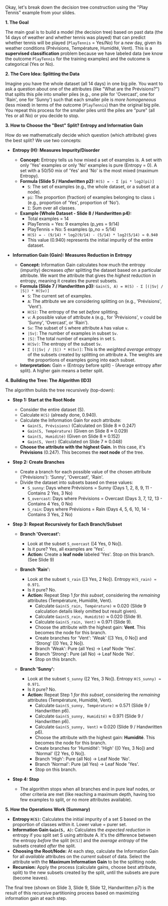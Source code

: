 Okay, let's break down the decision tree construction using the "Play Tennis" example from your slides.

**1. The Goal**

The main goal is to build a model (the decision tree) based on past data (the 14 days of weather and whether tennis was played) that can predict whether tennis will be played (`PlayTennis` = Yes/No) for a *new* day, given its weather conditions (Prévisions, Température, Humidité, Vent). This is a **supervised classification** problem because we have labeled data (we know the outcome `PlayTennis` for the training examples) and the outcome is categorical (Yes or No).

**2. The Core Idea: Splitting the Data**

Imagine you have the whole dataset (all 14 days) in one big pile. You want to ask a question about one of the attributes (like "What are the Prévisions?") that splits this pile into smaller piles (e.g., one pile for 'Overcast', one for 'Rain', one for 'Sunny') such that each smaller pile is *more homogeneous* (less mixed) in terms of the outcome (`PlayTennis`) than the original big pile. You repeat this process for the smaller piles until the piles are "pure" (all Yes or all No) or you decide to stop.

**3. How to Choose the "Best" Split? Entropy and Information Gain**

How do we mathematically decide which question (which attribute) gives the best split? We use two concepts:

*   **Entropy (H): Measures Impurity/Disorder**
    *   **Concept:** Entropy tells us how mixed a set of examples is. A set with only 'Yes' examples or only 'No' examples is pure (Entropy = 0). A set with a 50/50 mix of 'Yes' and 'No' is the most mixed (maximum Entropy).
    *   **Formula (Slide 5 / Handwritten p2):** `H(S) = - Σ [pi * log2(pi)]`
        *   `S`: The set of examples (e.g., the whole dataset, or a subset at a node).
        *   `pi`: The proportion (fraction) of examples belonging to class `i` (e.g., proportion of 'Yes', proportion of 'No').
        *   `Σ`: Sum over all classes.
    *   **Example (Whole Dataset - Slide 8 / Handwritten p4):**
        *   Total examples = 14
        *   PlayTennis = Yes: 9 examples (p_yes = 9/14)
        *   PlayTennis = No: 5 examples (p_no = 5/14)
        *   `H(S) = - (9/14) * log2(9/14) - (5/14) * log2(5/14) ≈ 0.940`
        *   This value (0.940) represents the initial impurity of the entire dataset.

*   **Information Gain (Gain): Measures Reduction in Entropy**
    *   **Concept:** Information Gain calculates how much the entropy (impurity) decreases *after* splitting the dataset based on a particular attribute. We want the attribute that gives the *highest* reduction in entropy, meaning it creates the purest subsets.
    *   **Formula (Slide 7 / Handwritten p3):** `Gain(S, A) = H(S) - Σ [(|Sv| / |S|) * H(Sv)]`
        *   `S`: The current set of examples.
        *   `A`: The attribute we are considering splitting on (e.g., 'Prévisions', 'Vent').
        *   `H(S)`: The entropy of the set *before* splitting.
        *   `v`: A possible value of attribute `A` (e.g., for 'Prévisions', v could be 'Sunny', 'Overcast', or 'Rain').
        *   `Sv`: The subset of `S` where attribute `A` has value `v`.
        *   `|Sv|`: The number of examples in subset `Sv`.
        *   `|S|`: The total number of examples in set `S`.
        *   `H(Sv)`: The entropy of the subset `Sv`.
        *   `Σ [(|Sv| / |S|) * H(Sv)]`: This is the *weighted average entropy* of the subsets created by splitting on attribute `A`. The weights are the proportions of examples going into each subset.
    *   **Interpretation:** Gain = (Entropy before split) - (Average entropy after split). A higher gain means a better split.

**4. Building the Tree: The Algorithm (ID3)**

The algorithm builds the tree recursively (top-down):

*   **Step 1: Start at the Root Node**
    *   Consider the entire dataset (S).
    *   Calculate `H(S)` (already done, 0.940).
    *   Calculate the Information Gain for *each* attribute:
        *   `Gain(S, Prévisions)` (Calculated on Slide 8 ≈ 0.247)
        *   `Gain(S, Température)` (Given on Slide 8 ≈ 0.029)
        *   `Gain(S, Humidité)` (Given on Slide 8 ≈ 0.152)
        *   `Gain(S, Vent)` (Calculated on Slide 7 ≈ 0.048)
    *   **Choose the attribute with the highest Gain.** In this case, it's **Prévisions** (0.247). This becomes the **root node** of the tree.

*   **Step 2: Create Branches**
    *   Create a branch for each possible value of the chosen attribute ('Prévisions'): 'Sunny', 'Overcast', 'Rain'.
    *   Divide the dataset into subsets based on these values:
        *   `S_sunny`: Days where Prévisions = Sunny (Days 1, 2, 8, 9, 11 - Contains 2 Yes, 3 No)
        *   `S_overcast`: Days where Prévisions = Overcast (Days 3, 7, 12, 13 - Contains 4 Yes, 0 No)
        *   `S_rain`: Days where Prévisions = Rain (Days 4, 5, 6, 10, 14 - Contains 3 Yes, 2 No)

*   **Step 3: Repeat Recursively for Each Branch/Subset**

    *   **Branch 'Overcast':**
        *   Look at the subset `S_overcast` ([4 Yes, 0 No]).
        *   Is it pure? Yes, all examples are 'Yes'.
        *   **Action:** Create a **leaf node** labeled 'Yes'. Stop on this branch. (See Slide 9)

    *   **Branch 'Rain':**
        *   Look at the subset `S_rain` ([3 Yes, 2 No]). Entropy `H(S_rain) ≈ 0.971`.
        *   Is it pure? No.
        *   **Action:** Repeat Step 1 *for this subset*, considering the *remaining* attributes (Température, Humidité, Vent).
            *   Calculate `Gain(S_rain, Température)` ≈ 0.020 (Slide 9 calculation details likely omitted but result given).
            *   Calculate `Gain(S_rain, Humidité)` ≈ 0.020 (Slide 9).
            *   Calculate `Gain(S_rain, Vent)` ≈ 0.971 (Slide 9).
            *   Choose the attribute with the highest gain: **Vent**. This becomes the node for this branch.
            *   Create branches for 'Vent': 'Weak' ([3 Yes, 0 No]) and 'Strong' ([0 Yes, 2 No]).
            *   Branch 'Weak': Pure (all Yes) -> Leaf Node 'Yes'.
            *   Branch 'Strong': Pure (all No) -> Leaf Node 'No'.
            *   Stop on this branch.

    *   **Branch 'Sunny':**
        *   Look at the subset `S_sunny` ([2 Yes, 3 No]). Entropy `H(S_sunny) ≈ 0.971`.
        *   Is it pure? No.
        *   **Action:** Repeat Step 1 *for this subset*, considering the *remaining* attributes (Température, Humidité, Vent).
            *   Calculate `Gain(S_sunny, Température)` ≈ 0.571 (Slide 9 / Handwritten p6).
            *   Calculate `Gain(S_sunny, Humidité)` ≈ 0.971 (Slide 9 / Handwritten p6).
            *   Calculate `Gain(S_sunny, Vent)` ≈ 0.020 (Slide 9 / Handwritten p6).
            *   Choose the attribute with the highest gain: **Humidité**. This becomes the node for this branch.
            *   Create branches for 'Humidité': 'High' ([0 Yes, 3 No]) and 'Normal' ([2 Yes, 0 No]).
            *   Branch 'High': Pure (all No) -> Leaf Node 'No'.
            *   Branch 'Normal': Pure (all Yes) -> Leaf Node 'Yes'.
            *   Stop on this branch.

*   **Step 4: Stop**
    *   The algorithm stops when all branches end in pure leaf nodes, or other criteria are met (like reaching a maximum depth, having too few examples to split, or no more attributes available).

**5. How the Operations Work (Summary)**

*   **Entropy `H(S)`:** Calculates the initial impurity of a set S based on the proportion of classes within it. Lower value = purer set.
*   **Information Gain `Gain(S, A)`:** Calculates the *expected reduction* in entropy if you split set S using attribute A. It's the difference between the entropy *before* the split (`H(S)`) and the *average entropy* of the subsets created *after* the split.
*   **Choosing the Root/Node:** At each step, calculate the Information Gain for all *available* attributes on the *current subset* of data. Select the attribute with the **Maximum Information Gain** to be the splitting node.
*   **Recursion:** Apply the process (calculate gains, choose best attribute, split) to the new subsets created by the split, until the subsets are pure (become leaves).

The final tree (shown on Slide 3, Slide 9, Slide 12, Handwritten p7) is the result of this recursive partitioning process based on maximizing information gain at each step.